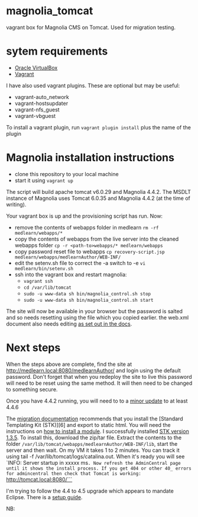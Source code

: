 # magnolia_tomcat
vagrant box for Magnolia CMS on Tomcat. Used for migration testing.

# sytem requirements

* [Oracle VirtualBox][1]
* [Vagrant][2]

I have also used vagrant plugins. These are optional but may be useful:
* vagrant-auto_network
* vagrant-hostsupdater
* vagrant-nfs_guest
* vagrant-vbguest

To install a vagrant plugin, run ```vagrant plugin install``` plus the name of the plugin

# Magnolia installation instructions

* clone this repository to your local machine
* start it using ```vagrant up```

The script will build apache tomcat v6.0.29 and Magnolia 4.4.2. The MSDLT instance of Magnolia uses
Tomcat 6.0.35 and Magnolia 4.4.2 (at the time of writing). 

Your vagrant box is up and the provisioning script has run. Now:

* remove the contents of webapps folder in medlearn ```rm -rf medlearn/webapps/*```
* copy the contents of webapps from the live server into the cleaned webapps folder 
  ```cp -r <path-to>webapps/* medlearn/webapps```
* copy password reset file to webapps ```cp recovery-script.jsp medlearn/webapps/medlearnAuthor/WEB-INF/```
* edit the setenv.sh file to correct the -a switch to -e ```vi medlearn/bin/setenv.sh``` 
* ssh into the vagrant box and restart magnolia:
  * ```vagrant ssh```
  * ```cd /var/lib/tomcat```
  * ```sudo -u www-data sh bin/magnolia_control.sh stop```
  * ```sudo -u www-data sh bin/magnolia_control.sh start```

The site will now be available in your browser but the password is salted and so needs resetting using 
the file which you copied earlier. the web.xml document also needs editing [as set out in the docs][3].

# Next steps

When the steps above are complete, find the site at http://medlearn.local:8080/medlearnAuthor/ and login using
the default password. Don't forget that when you redeploy the site to live this password will need to be
reset using the same method. It will then need to be changed to something secure.

Once you have 4.4.2 running, you will need to to a [minor update][4] to at least 4.4.6

The [migration documentation][5] recommends that you install the [Standard Templating Kit (STK)][6]
 and export to static html. You will need the instructions on [how to install a module][7]. I successfully
installed [STK version 1.3.5][9]. To install this, download the zip/tar file. Extract the contents to the
folder ```/var/lib/tomcat/webapps/medlearnAuthor/WEB-INF/lib```, start the server and then wait. On my VM it
takes 1 to 2 minutes. You can track it using tail -f /var/lib/tomcat/logs/catalina.out. When it's ready you
will see `INFO: Server startup in xxxxx ms```. Now refresh the AdminCentral page until it shows the install process.
If you get 404 or other 40_ errors for admincentral then check that Tomcat is working: ```http://tomcat.local:8080/```

I'm trying to follow the 4.4 to 4.5 upgrade which appears to mandate Eclipse. There is a [setup guide][8].

NB: 

[1]:https://www.virtualbox.org/
[2]:http://www.vagrantup.com/
[3]:https://documentation.magnolia-cms.com/display/WIKI/Reset+superuser+account
[4]:https://documentation.magnolia-cms.com/display/DOCS45/Updating
[5]:
[6]:https://documentation.magnolia-cms.com/display/DOCS53/Standard+Templating+Kit+module
[7]:https://documentation.magnolia-cms.com/display/DOCS53/Installing+a+module
[8]:https://documentation.magnolia-cms.com/display/DEV/Eclipse+setup8
[9]:https://nexus.magnolia-cms.com/content/repositories/magnolia.public.releases/info/magnolia/magnolia-standard-templating-kit-bundle/1.3.5/

